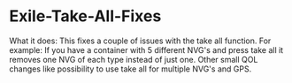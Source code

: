 # Exile-Take-All-Fixes

What it does: This fixes a couple of issues with the take all function. For example: If you have a container with 5 different NVG's and press take all it removes one NVG of each type instead of just one.
Other small QOL changes like possibility to use take all for multiple NVG's and GPS.





